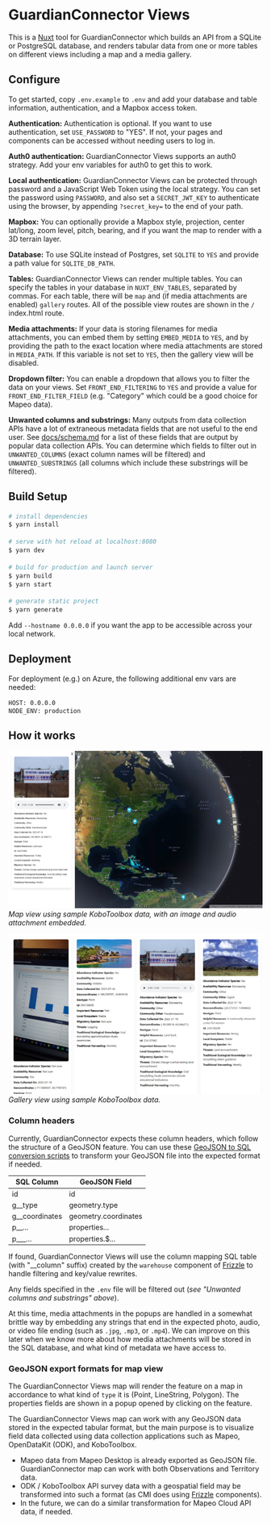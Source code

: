 # GuardianConnector Views

This is a [Nuxt](https://nuxt.com/) tool for GuardianConnector which builds an API from a SQLite or PostgreSQL database, and renders tabular data from one or more tables on different views including a map and a media gallery.

## Configure

To get started, copy `.env.example` to `.env` and add your database and table information, authentication, and a Mapbox access token.

**Authentication:** Authentication is optional. If you want to use authentication, set `USE_PASSWORD` to "YES". If not, your pages and components can be accessed without needing users to log in.

**Auth0 authentication:** GuardianConnector Views supports an auth0 strategy. Add your env variables for auth0 to get this to work. 

**Local authentication:** GuardianConnector Views can be protected through password and a JavaScript Web Token using the local strategy. You can set the password using `PASSWORD`, and also set a `SECRET_JWT_KEY` to authenticate using the browser, by appending `?secret_key=` to the end of your path.

**Mapbox:** You can optionally provide a Mapbox style, projection, center lat/long, zoom level, pitch, bearing, and if you want the map to render with a 3D terrain layer.

**Database:** To use SQLite instead of Postgres, set  `SQLITE` to `YES` and provide a path value for `SQLITE_DB_PATH`.

**Tables:** GuardianConnector Views can render multiple tables. You can specify the tables in your database in `NUXT_ENV_TABLES`, separated by commas. For each table, there will be `map` and (if media attachments are enabled) `gallery` routes. All of the possible view routes are shown in the `/` index.html route.

**Media attachments:** If your data is storing filenames for media attachments, you can embed them by setting `EMBED_MEDIA` to `YES`, and by providing the path to the exact location where media attachments are stored in `MEDIA_PATH`. If this variable is not set to `YES`, then the gallery view will be disabled.

**Dropdown filter:** You can enable a dropdown that allows you to filter the data on your views. Set `FRONT_END_FILTERING` to `YES` and provide a value for `FRONT_END_FILTER_FIELD` (e.g. "Category" which could be a good choice for Mapeo data).

**Unwanted columns and substrings:** Many outputs from data collection APIs have a lot of extraneous metadata fields that are not useful to the end user. See [docs/schema.md](docs/schema.md) for a list of these fields that are output by popular data collection APIs. You can determine which fields to filter out in `UNWANTED_COLUMNS` (exact column names will be filtered) and `UNWANTED_SUBSTRINGS` (all columns which include these substrings will be filtered).

## Build Setup

```bash
# install dependencies
$ yarn install

# serve with hot reload at localhost:8080
$ yarn dev

# build for production and launch server
$ yarn build
$ yarn start

# generate static project
$ yarn generate
```

Add `--hostname 0.0.0.0` if you want the app to be accessible across your local network.

## Deployment

For deployment (e.g.) on Azure, the following additional env vars are needed:

```
HOST: 0.0.0.0
NODE_ENV: production
```

## How it works

![GuardianConnector Map with KoboToolbox data](docs/GuardianConnector-Map.jpg)
_Map view using sample KoboToolbox data, with an image and audio attachment embedded._

![GuardianConnector Gallery with KoboToolbox data](docs/GuardianConnector-Gallery.jpg)
_Gallery view using sample KoboToolbox data._

### Column headers ###

Currently, GuardianConnector expects these column headers, which follow the structure of a GeoJSON feature. You can use these [GeoJSON to SQL conversion scripts](https://github.com/rudokemper/geojson-csv-sql-conversion-tools) to transform your GeoJSON file into the expected format if needed.

| SQL Column | GeoJSON Field |
|------------|---------------|
| id         | id            |
| g\_\_type    | geometry.type |
| g\_\_coordinates | geometry.coordinates |
| p\_\_...     | properties... |
| p\_\_\_...     | properties.$... |

If found, GuardianConnector Views will use the column mapping SQL table (with "__column" suffix) created by the `warehouse` component of [Frizzle](https://github.com/ConservationMetrics/frizzle) to handle filtering and key/value rewrites.

 Any fields specified in the `.env` file will be filtered out (*see "Unwanted columns and substrings" above*).

At this time, media attachments in the popups are handled in a somewhat brittle way by embedding any strings that end in the expected photo, audio, or video file ending (such as `.jpg`, `.mp3`, or `.mp4`). We can improve on this later when we know more about how media attachments will be stored in the SQL database, and what kind of metadata we have access to.

### GeoJSON export formats for map view ###

The GuardianConnector Views map will render the feature on a map in accordance to what kind of `type` it is (Point, LineString, Polygon). The properties fields are shown in a popup opened by clicking on the feature.

The GuardianConnector Views map can work with any GeoJSON data stored in the expected tabular format, but the main purpose is to visualize field data collected using data collection applications such as Mapeo, OpenDataKit (ODK), and KoboToolbox. 

* Mapeo data from Mapeo Desktop is already exported as GeoJSON file. GuardianConnector map can work with both Observations and Territory data.
* ODK / KoboToolbox API survey data with a geospatial field may be transformed into such a format (as CMI does using [Frizzle](https://github.com/ConservationMetrics/frizzle) components).
* In the future, we can do a similar transformation for Mapeo Cloud API data, if needed.
